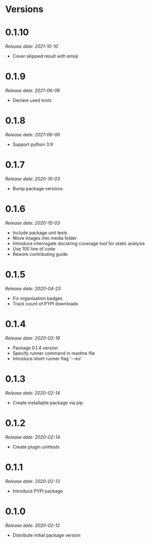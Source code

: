 Versions
========

0.1.10
=======

_Release date: 2021-10-10_

- Cover skipped result with emoji

0.1.9
=======

_Release date: 2021-06-06_

- Declare used tools

0.1.8
=======

_Release date: 2021-06-06_

- Support python 3.9

0.1.7
=======

_Release date: 2020-10-03_

- Bump package versions

0.1.6
=======

_Release date: 2020-10-03_

- Include package unit tests
- Move images into media folder
- Introduce interrogate docstring coverage tool for static analysis
- Use 100 line of code
- Rework contributing guide

0.1.5
========

_Release date: 2020-04-23_

- Fix organisation badges
- Track count of PYPI downloads

0.1.4
========

_Release date: 2020-02-19_

- Package 0.1.4 version
- Specify runner command in readme file
- Introduce short runner flag '--eo'

0.1.3
========

_Release date: 2020-02-14_

- Create installable package via pip

0.1.2
========

_Release date: 2020-02-14_

- Create plugin unittests

0.1.1
========

_Release date: 2020-02-13_

- Introduce PYPI package

0.1.0
========

_Release date: 2020-02-12_

- Distribute initial package version

